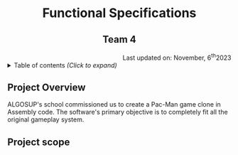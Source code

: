 # <div align="center">Functional Specifications</div>

## <div align="center">Team 4</div>

<div align="right">Last updated on: November, 6<sup>th</sup>2023</div>

<details>
    <summary>Table of contents <i>(Click to expand)</i></summary>
    - [Functional Specifications](#functional-specifications)
        - [Overview](#project-overview)
        - [Project Scope](#project-scope)
</details>

## Project Overview

ALGOSUP's school commissioned us to create a Pac-Man game clone in Assembly code. The software's primary objective is to completely fit all the original gameplay system.

## Project scope

